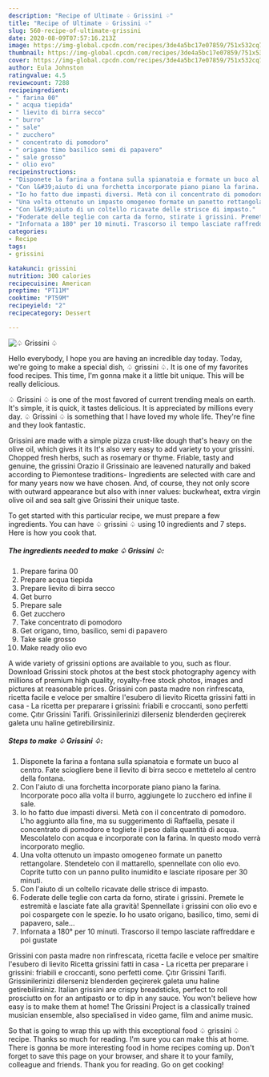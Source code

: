 ```yaml
---
description: "Recipe of Ultimate ♤ Grissini ♤"
title: "Recipe of Ultimate ♤ Grissini ♤"
slug: 560-recipe-of-ultimate-grissini
date: 2020-08-09T07:57:16.213Z
image: https://img-global.cpcdn.com/recipes/3de4a5bc17e07859/751x532cq70/♤-grissini-♤-recipe-main-photo.jpg
thumbnail: https://img-global.cpcdn.com/recipes/3de4a5bc17e07859/751x532cq70/♤-grissini-♤-recipe-main-photo.jpg
cover: https://img-global.cpcdn.com/recipes/3de4a5bc17e07859/751x532cq70/♤-grissini-♤-recipe-main-photo.jpg
author: Eula Johnston
ratingvalue: 4.5
reviewcount: 7288
recipeingredient:
- " farina 00"
- " acqua tiepida"
- " lievito di birra secco"
- " burro"
- " sale"
- " zucchero"
- " concentrato di pomodoro"
- " origano timo basilico semi di papavero"
- " sale grosso"
- " olio evo"
recipeinstructions:
- "Disponete la farina a fontana sulla spianatoia e formate un buco al centro. Fate sciogliere bene il lievito di birra secco e mettetelo al centro della fontana."
- "Con l&#39;aiuto di una forchetta incorporate piano piano la farina. Incorporate poco alla volta il burro, aggiungete lo zucchero ed infine il sale."
- "Io ho fatto due impasti diversi. Metà con il concentrato di pomodoro. L&#39;ho aggiunto alla fine, ma su suggerimento di Raffaella, pesate il concentrato di pomodoro e togliete il peso dalla quantità di acqua. Mescolatelo con acqua e incorporate con la farina. In questo modo verrà incorporato meglio."
- "Una volta ottenuto un impasto omogeneo formate un panetto rettangolare. Stendetelo con il mattarello, spennellate con olio evo. Coprite tutto con un panno pulito inumidito e lasciate riposare per 30 minuti."
- "Con l&#39;aiuto di un coltello ricavate delle strisce di impasto."
- "Foderate delle teglie con carta da forno, stirate i grissini. Premete le estremità e lasciate fate alla gravità! Spennellate i grissini con olio evo e poi cospargete con le spezie. Io ho usato origano, basilico, timo, semi di papavero, sale..."
- "Infornata a 180° per 10 minuti. Trascorso il tempo lasciate raffreddare e poi gustate"
categories:
- Recipe
tags:
- grissini

katakunci: grissini 
nutrition: 300 calories
recipecuisine: American
preptime: "PT11M"
cooktime: "PT59M"
recipeyield: "2"
recipecategory: Dessert

---
```



![♤ Grissini ♤](https://img-global.cpcdn.com/recipes/3de4a5bc17e07859/751x532cq70/♤-grissini-♤-recipe-main-photo.jpg)

Hello everybody, I hope you are having an incredible day today. Today, we're going to make a special dish, ♤ grissini ♤. It is one of my favorites food recipes. This time, I'm gonna make it a little bit unique. This will be really delicious.

♤ Grissini ♤ is one of the most favored of current trending meals on earth. It's simple, it is quick, it tastes delicious. It is appreciated by millions every day. ♤ Grissini ♤ is something that I have loved my whole life. They're fine and they look fantastic.

Grissini are made with a simple pizza crust-like dough that&#39;s heavy on the olive oil, which gives it its It&#39;s also very easy to add variety to your grissini. Chopped fresh herbs, such as rosemary or thyme. Friable, tasty and genuine, the grissini Orazio il Grissinaio are leavened naturally and baked according to Piemontese traditions- Ingredients are selected with care and for many years now we have chosen. And, of course, they not only score with outward appearance but also with inner values: buckwheat, extra virgin olive oil and sea salt give Grissini their unique taste.


To get started with this particular recipe, we must prepare a few ingredients. You can have ♤ grissini ♤ using 10 ingredients and 7 steps. Here is how you cook that.

<!--inarticleads1-->

##### The ingredients needed to make ♤ Grissini ♤:

1. Prepare  farina 00
1. Prepare  acqua tiepida
1. Prepare  lievito di birra secco
1. Get  burro
1. Prepare  sale
1. Get  zucchero
1. Take  concentrato di pomodoro
1. Get  origano, timo, basilico, semi di papavero
1. Take  sale grosso
1. Make ready  olio evo


A wide variety of grissini options are available to you, such as flour. Download Grissini stock photos at the best stock photography agency with millions of premium high quality, royalty-free stock photos, images and pictures at reasonable prices. Grissini con pasta madre non rinfrescata, ricetta facile e veloce per smaltire l&#39;esubero di lievito Ricetta grissini fatti in casa - La ricetta per preparare i grissini: friabili e croccanti, sono perfetti come. Çıtır Grissini Tarifi. Grissinilerinizi dilerseniz blenderden geçirerek galeta unu haline getirebilirsiniz. 

<!--inarticleads2-->

##### Steps to make ♤ Grissini ♤:

1. Disponete la farina a fontana sulla spianatoia e formate un buco al centro. Fate sciogliere bene il lievito di birra secco e mettetelo al centro della fontana.
1. Con l&#39;aiuto di una forchetta incorporate piano piano la farina. Incorporate poco alla volta il burro, aggiungete lo zucchero ed infine il sale.
1. Io ho fatto due impasti diversi. Metà con il concentrato di pomodoro. L&#39;ho aggiunto alla fine, ma su suggerimento di Raffaella, pesate il concentrato di pomodoro e togliete il peso dalla quantità di acqua. Mescolatelo con acqua e incorporate con la farina. In questo modo verrà incorporato meglio.
1. Una volta ottenuto un impasto omogeneo formate un panetto rettangolare. Stendetelo con il mattarello, spennellate con olio evo. Coprite tutto con un panno pulito inumidito e lasciate riposare per 30 minuti.
1. Con l&#39;aiuto di un coltello ricavate delle strisce di impasto.
1. Foderate delle teglie con carta da forno, stirate i grissini. Premete le estremità e lasciate fate alla gravità! Spennellate i grissini con olio evo e poi cospargete con le spezie. Io ho usato origano, basilico, timo, semi di papavero, sale...
1. Infornata a 180° per 10 minuti. Trascorso il tempo lasciate raffreddare e poi gustate


Grissini con pasta madre non rinfrescata, ricetta facile e veloce per smaltire l&#39;esubero di lievito Ricetta grissini fatti in casa - La ricetta per preparare i grissini: friabili e croccanti, sono perfetti come. Çıtır Grissini Tarifi. Grissinilerinizi dilerseniz blenderden geçirerek galeta unu haline getirebilirsiniz. Italian grissini are crispy breadsticks, perfect to roll prosciutto on for an antipasto or to dip in any sauce. You won&#39;t believe how easy is to make them at home! The Grissini Project is a classically trained musician ensemble, also specialised in video game, film and anime music. 

So that is going to wrap this up with this exceptional food ♤ grissini ♤ recipe. Thanks so much for reading. I'm sure you can make this at home. There is gonna be more interesting food in home recipes coming up. Don't forget to save this page on your browser, and share it to your family, colleague and friends. Thank you for reading. Go on get cooking!
